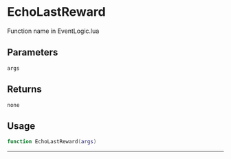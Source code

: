 # EchoLastReward
Function name in EventLogic.lua
## Parameters
`args`
## Returns
`none`
## Usage
```lua
function EchoLastReward(args)
```
---
